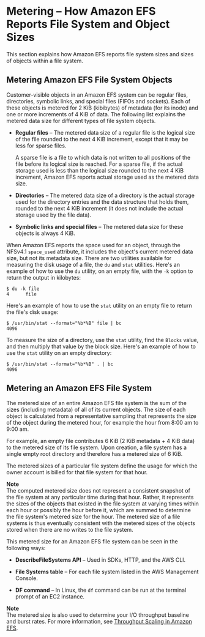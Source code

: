 # Metering – How Amazon EFS Reports File System and Object Sizes<a name="metered-sizes"></a>

This section explains how Amazon EFS reports file system sizes and sizes of objects within a file system\.

## Metering Amazon EFS File System Objects<a name="metered-sizes-fs-objects"></a>

Customer\-visible objects in an Amazon EFS system can be regular files, directories, symbolic links, and special files \(FIFOs and sockets\)\. Each of these objects is metered for 2 KiB \(kibibytes\) of metadata \(for its inode\) and one or more increments of 4 KiB of data\. The following list explains the metered data size for different types of file system objects\.

+ **Regular files** – The metered data size of a regular file is the logical size of the file rounded to the next 4 KiB increment, except that it may be less for sparse files\.

  A sparse file is a file to which data is not written to all positions of the file before its logical size is reached\. For a sparse file, if the actual storage used is less than the logical size rounded to the next 4 KiB increment, Amazon EFS reports actual storage used as the metered data size\.

+ **Directories** – The metered data size of a directory is the actual storage used for the directory entries and the data structure that holds them, rounded to the next 4 KiB increment \(it does not include the actual storage used by the file data\)\.

+ **Symbolic links and special files** – The metered data size for these objects is always 4 KiB\.

When Amazon EFS reports the space used for an object, through the NFSv4\.1 `space_used` attribute, it includes the object's current metered data size, but not its metadata size\. There are two utilities available for measuring the disk usage of a file, the `du` and `stat` utilities\. Here's an example of how to use the `du` utility, on an empty file, with the `-k` option to return the output in kilobytes:

```
$ du -k file
4      file
```

Here's an example of how to use the `stat` utility on an empty file to return the file's disk usage:

```
$ /usr/bin/stat --format="%b*%B" file | bc
4096
```

To measure the size of a directory, use the `stat` utility, find the `Blocks` value, and then multiply that value by the block size\. Here's an example of how to use the `stat` utility on an empty directory:

```
$ /usr/bin/stat --format="%b*%B" . | bc 
4096
```

## Metering an Amazon EFS File System<a name="metered-sizes-fs"></a>

The metered size of an entire Amazon EFS file system is the sum of the sizes \(including metadata\) of all of its current objects\. The size of each object is calculated from a representative sampling that represents the size of the object during the metered hour, for example the hour from 8:00 am to 9:00 am\.

For example, an empty file contributes 6 KiB \(2 KiB metadata \+ 4 KiB data\) to the metered size of its file system\. Upon creation, a file system has a single empty root directory and therefore has a metered size of 6 KiB\.

The metered sizes of a particular file system define the usage for which the owner account is billed for that file system for that hour\.

**Note**  
The computed metered size does not represent a consistent snapshot of the file system at any particular time during that hour\. Rather, it represents the sizes of the objects that existed in the file system at varying times within each hour or possibly the hour before it, which are summed to determine the file system's metered size for the hour\. The metered size of a file systems is thus eventually consistent with the metered sizes of the objects stored when there are no writes to the file system\.

This metered size for an Amazon EFS file system can be seen in the following ways:

+ **DescribeFileSystems API** – Used in SDKs, HTTP, and the AWS CLI\.

+ **File Systems table** – For each file system listed in the AWS Management Console\.

+ **DF command** – In Linux, the `df` command can be run at the terminal prompt of an EC2 instance\.

**Note**  
The metered size is also used to determine your I/O throughput baseline and burst rates\. For more information, see [Throughput Scaling in Amazon EFS](performance.md#bursting)\. 